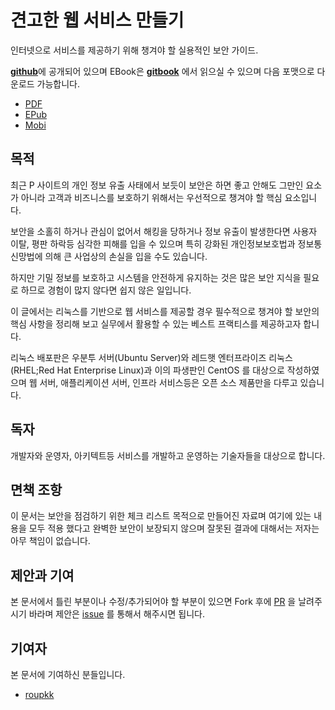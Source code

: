 #  견고한 웹 서비스 만들기

인터넷으로 서비스를 제공하기 위해 챙겨야 할 실용적인 보안 가이드.

[**github**](https://github.com/lesstif/web-service-hardening)에 공개되어 있으며 EBook은 **[gitbook](https://lesstif.gitbooks.io/web-service-hardening/content/)** 에서 읽으실 수 있으며 다음 포맷으로 다운로드 가능합니다.

- [PDF](https://www.gitbook.com/download/pdf/book/lesstif/web-service-hardening)
- [EPub](https://www.gitbook.com/download/epub/book/lesstif/web-service-hardening)
- [Mobi](https://www.gitbook.com/download/mobi/book/lesstif/web-service-hardening)


## 목적
최근 P 사이트의 개인 정보 유출 사태에서 보듯이 보안은 하면 좋고 안해도 그만인 요소가 아니라 고객과 비즈니스를 보호하기 위해서는 우선적으로 챙겨야 할 핵심 요소입니다.
 
보안을 소홀히 하거나 관심이 없어서 해킹을 당하거나 정보 유출이 발생한다면 사용자 이탈, 평판 하락등 심각한 피해를 입을 수 있으며 특히 강화된 개인정보보호법과 정보통신망법에 의해 큰 사업상의 손실을 입을 수도 있습니다.
 
하지만 기밀 정보를 보호하고 시스템을 안전하게 유지하는 것은 많은 보안 지식을 필요로 하므로 경험이 많지 않다면 쉽지 않은 일입니다.

이 글에서는 리눅스를 기반으로 웹 서비스를 제공할 경우 필수적으로 챙겨야 할 보안의 핵심 사항을 정리해 보고 실무에서 활용할 수 있는 베스트 프랙티스를 제공하고자 합니다.

리눅스 배포판은 우분투 서버(Ubuntu Server)와 레드햇 엔터프라이즈 리눅스(RHEL;Red Hat Enterprise Linux)과 이의 파생판인 CentOS 를 대상으로 작성하였으며 웹 서버, 애플리케이션 서버, 인프라 서비스등은 오픈 소스 제품만을 다루고 있습니다.


## 독자
개발자와 운영자, 아키텍트등 서비스를 개발하고 운영하는 기술자들을 대상으로 합니다.


## 면책 조항
이 문서는 보안을 점검하기 위한 체크 리스트 목적으로 만들어진 자료며 여기에 있는 내용을 모두 적용 했다고 완벽한 보안이 보장되지 않으며 잘못된 결과에 대해서는 저자는 아무 책임이 없습니다.

## 제안과 기여

본 문서에서 틀린 부분이나 수정/추가되어야 할 부분이 있으면 Fork 후에 [PR](https://github.com/lesstif/security-best-practices/pulls) 을 날려주시기 바라며 제안은 [issue](https://github.com/lesstif/security-best-practices/issues) 를 통해서 해주시면 됩니다.

## 기여자

본 문서에 기여하신 분들입니다.

* [roupkk](https://github.com/roupkk)